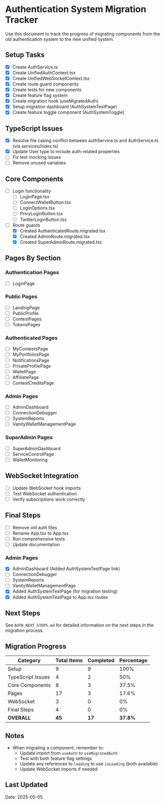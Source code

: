 # Authentication System Migration Tracker

Use this document to track the progress of migrating components from the old authentication system to the new unified system.

## Setup Tasks

- [x] Create AuthService.ts
- [x] Create UnifiedAuthContext.tsx
- [x] Create UnifiedWebSocketContext.tsx
- [x] Create route guard components
- [x] Create tests for new components
- [x] Create feature flag system
- [x] Create migration hook (useMigratedAuth)
- [x] Setup migration dashboard (AuthSystemTestPage)
- [x] Create feature toggle component (AuthSystemToggle)

## TypeScript Issues

- [x] Resolve file casing conflict between authService.ts and AuthService.ts (via services/index.ts)
- [x] Update User type to include auth-related properties
- [ ] Fix test mocking issues
- [ ] Remove unused variables

## Core Components

- [ ] Login functionality
  - [ ] LoginPage.tsx
  - [ ] ConnectWalletButton.tsx
  - [ ] LoginOptions.tsx
  - [ ] PrivyLoginButton.tsx
  - [ ] TwitterLoginButton.tsx

- [ ] Route guards
  - [x] Created AuthenticatedRoute.migrated.tsx
  - [x] Created AdminRoute.migrated.tsx
  - [x] Created SuperAdminRoute.migrated.tsx

## Pages By Section

### Authentication Pages

- [ ] LoginPage

### Public Pages

- [ ] LandingPage
- [ ] PublicProfile
- [ ] ContestPages
- [ ] TokensPages

### Authenticated Pages

- [ ] MyContestsPage
- [ ] MyPortfoliosPage
- [ ] NotificationsPage
- [ ] PrivateProfilePage
- [ ] WalletPage
- [ ] AffiliatePage
- [ ] ContestCreditsPage

### Admin Pages

- [ ] AdminDashboard
- [ ] ConnectionDebugger
- [ ] SystemReports
- [ ] VanityWalletManagementPage

### SuperAdmin Pages

- [ ] SuperAdminDashboard
- [ ] ServiceControlPage
- [ ] WalletMonitoring

## WebSocket Integration

- [ ] Update WebSocket hook imports
- [ ] Test WebSocket authentication
- [ ] Verify subscriptions work correctly

## Final Steps

- [ ] Remove old auth files
- [ ] Rename App.tsx to App.tsx
- [ ] Run comprehensive tests
- [ ] Update documentation

### Admin Pages

- [x] AdminDashboard (Added AuthSystemTestPage link)
- [ ] ConnectionDebugger
- [ ] SystemReports
- [ ] VanityWalletManagementPage
- [x] Added AuthSystemTestPage (for migration testing)
- [x] Added AuthSystemTestPage to App.tsx routes

## Next Steps

See `AUTH_NEXT_STEPS.md` for detailed information on the next steps in the migration process.

## Migration Progress

| Category | Total Items | Completed | Percentage |
|----------|-------------|-----------|------------|
| Setup | 9 | 9 | 100% |
| TypeScript Issues | 4 | 2 | 50% |
| Core Components | 8 | 3 | 37.5% |
| Pages | 17 | 3 | 17.6% |
| WebSocket | 3 | 0 | 0% |
| Final Steps | 4 | 0 | 0% |
| **OVERALL** | **45** | **17** | **37.8%** |

## Notes

- When migrating a component, remember to:
  - Update import from `useAuth` to `useMigratedAuth`
  - Test with both feature flag settings
  - Update any references to `loading` to use `isLoading` (both available)
  - Update WebSocket imports if needed

## Last Updated

Date: 2025-05-05